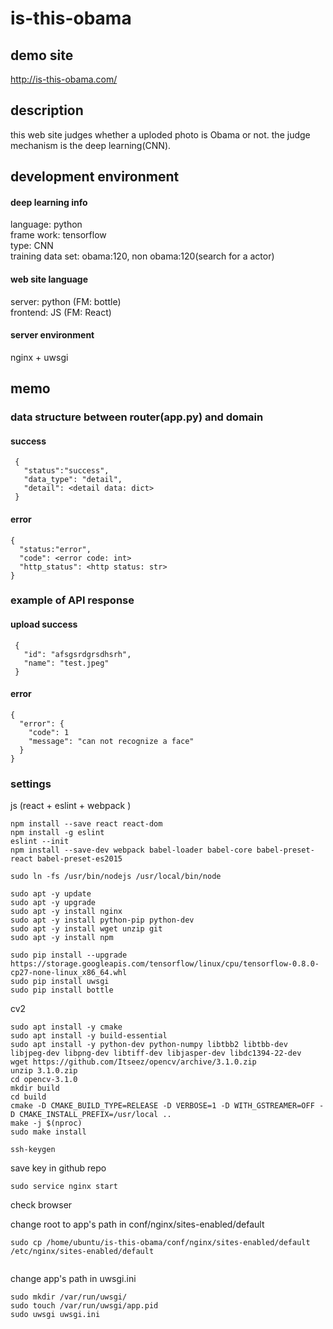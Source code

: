 # is-this-obama

## demo site
http://is-this-obama.com/

## description
this web site judges whether a uploded photo is Obama or not. the judge mechanism is the deep learning(CNN).


## development environment

#### deep learning info
language: python   
frame work: tensorflow  
type: CNN  
training data set: obama:120, non obama:120(search for a actor)  

#### web site language
server: python (FM: bottle)  
frontend: JS (FM: React)

#### server environment
nginx + uwsgi



## memo
### data structure between router(app.py) and domain
#### success
```
 {
   "status":"success",
   "data_type": "detail",
   "detail": <detail data: dict>
 }
 ```
 #### error
 ```
 {
   "status:"error",
   "code": <error code: int>
   "http_status": <http status: str>
}
 ```
### example of API response
#### upload success
```
 {
   "id": "afsgsrdgrsdhsrh",
   "name": "test.jpeg"
 }
 ```
 #### error
 ```
 {
   "error": {
     "code": 1
     "message": "can not recognize a face"
   }
}
 ```

### settings
js (react + eslint + webpack )
```
npm install --save react react-dom
npm install -g eslint
eslint --init
npm install --save-dev webpack babel-loader babel-core babel-preset-react babel-preset-es2015

sudo ln -fs /usr/bin/nodejs /usr/local/bin/node
```

```
sudo apt -y update
sudo apt -y upgrade
sudo apt -y install nginx
sudo apt -y install python-pip python-dev
sudo apt -y install wget unzip git
sudo apt -y install npm

sudo pip install --upgrade  https://storage.googleapis.com/tensorflow/linux/cpu/tensorflow-0.8.0-cp27-none-linux_x86_64.whl
sudo pip install uwsgi
sudo pip install bottle

```

cv2
```
sudo apt install -y cmake
sudo apt install -y build-essential
sudo apt install -y python-dev python-numpy libtbb2 libtbb-dev libjpeg-dev libpng-dev libtiff-dev libjasper-dev libdc1394-22-dev
wget https://github.com/Itseez/opencv/archive/3.1.0.zip
unzip 3.1.0.zip
cd opencv-3.1.0
mkdir build
cd build
cmake -D CMAKE_BUILD_TYPE=RELEASE -D VERBOSE=1 -D WITH_GSTREAMER=OFF -D CMAKE_INSTALL_PREFIX=/usr/local ..
make -j $(nproc)
sudo make install
```



```
ssh-keygen
```
save key in github repo

```
sudo service nginx start
```
check browser  

change root to app's path in conf/nginx/sites-enabled/default
```
sudo cp /home/ubuntu/is-this-obama/conf/nginx/sites-enabled/default /etc/nginx/sites-enabled/default


```
change app's path in uwsgi.ini
```
sudo mkdir /var/run/uwsgi/
sudo touch /var/run/uwsgi/app.pid
sudo uwsgi uwsgi.ini
```
